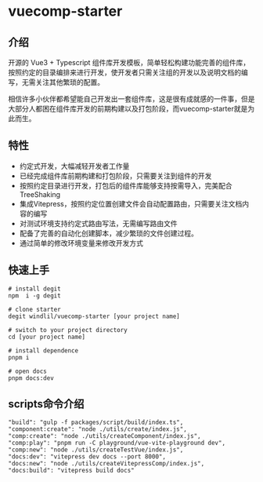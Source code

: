 # vuecomp-starter

## 介绍
开源的 Vue3 + Typescript 组件库开发模板，简单轻松构建功能完善的组件库，按照约定的目录编排来进行开发，使开发者只需关注组的开发以及说明文档的编写，无需关注其他繁琐的配置。

相信许多小伙伴都希望能自己开发出一套组件库，这是很有成就感的一件事，但是大部分人都困在组件库开发的前期构建以及打包阶段，而vuecomp-starter就是为此而生。

## 特性
- 约定式开发，大幅减轻开发者工作量
- 已经完成组件库前期构建和打包阶段，只需要关注到组件的开发
- 按照约定目录进行开发，打包后的组件库能够支持按需导入，完美配合TreeShaking
- 集成Vitepress，按照约定位置创建文件会自动配置路由，只需要关注文档内容的编写
- 对测试环境支持约定式路由写法，无需编写路由文件
- 配备了完善的自动化创建脚本，减少繁琐的文件创建过程。
- 通过简单的修改环境变量来修改开发方式

## 快速上手
```
# install degit
npm  i -g degit

# clone starter
degit windlil/vuecomp-starter [your project name]

# switch to your project directory
cd [your project name]

# install dependence
pnpm i

# open docs
pnpm docs:dev
```

## scripts命令介绍
```
"build": "gulp -f packages/script/build/index.ts",
"component:create": "node ./utils/create/index.js",
"comp:create": "node ./utils/createComponent/index.js",
"comp:play": "pnpm run -C playground/vue-vite-playground dev",
"comp:new": "node ./utils/createTestVue/index.js",
"docs:dev": "vitepress dev docs --port 8000",
"docs:new": "node ./utils/createVitepressComp/index.js",
"docs:build": "vitepress build docs"
```
